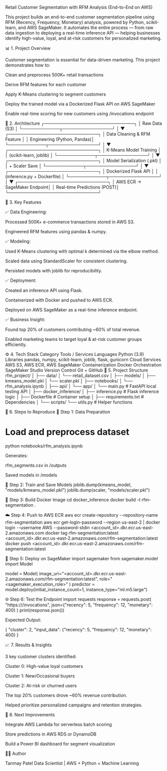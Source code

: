 Retail Customer Segmentation with RFM Analysis (End-to-End on AWS)

This project builds an end-to-end customer segmentation pipeline using RFM (Recency, Frequency, Monetary) analysis, powered by Python, scikit-learn, and AWS SageMaker.
It automates the entire process — from raw data ingestion to deploying a real-time inference API — helping businesses identify high-value, loyal, and at-risk customers for personalized marketing.

📊 1. Project Overview

Customer segmentation is essential for data-driven marketing.
This project demonstrates how to:

Clean and preprocess 500K+ retail transactions

Derive RFM features for each customer

Apply K-Means clustering to segment customers

Deploy the trained model via a Dockerized Flask API on AWS SageMaker

Enable real-time scoring for new customers using /invocations endpoint

🧩 2. Architecture
        ┌─────────────────────────────┐
        │       Raw Data (S3)         │
        └────────────┬────────────────┘
                     │
                     ▼
        ┌─────────────────────────────┐
        │ Data Cleaning & RFM Feature │
        │ Engineering (Python, Pandas)│
        └────────────┬────────────────┘
                     │
                     ▼
        ┌─────────────────────────────┐
        │ K-Means Model Training      │
        │ (scikit-learn, joblib)      │
        └────────────┬────────────────┘
                     │
                     ▼
        ┌─────────────────────────────┐
        │  Model Serialization (.pkl) │
        │  + Scaler Save              │
        └────────────┬────────────────┘
                     │
                     ▼
        ┌─────────────────────────────┐
        │ Dockerized Flask API        │
        │ (inference.py + Dockerfile) │
        └────────────┬────────────────┘
                     │
                     ▼
        ┌─────────────────────────────┐
        │ AWS ECR → SageMaker Endpoint│
        │ Real-time Predictions (POST)│
        └─────────────────────────────┘

🧠 3. Key Features

✅ Data Engineering:

Processed 500K+ e-commerce transactions stored in AWS S3.

Engineered RFM features using pandas & numpy.

✅ Modeling:

Used K-Means clustering with optimal k determined via the elbow method.

Scaled data using StandardScaler for consistent clustering.

Persisted models with joblib for reproducibility.

✅ Deployment:

Created an inference API using Flask.

Containerized with Docker and pushed to AWS ECR.

Deployed on AWS SageMaker as a real-time inference endpoint.

✅ Business Insight:

Found top 20% of customers contributing ~60% of total revenue.

Enabled marketing teams to target loyal & at-risk customer groups efficiently.

⚙️ 4. Tech Stack
Category	Tools / Services
Languages	Python (3.9)
Libraries	pandas, numpy, scikit-learn, joblib, flask, gunicorn
Cloud Services	AWS S3, AWS ECR, AWS SageMaker
Containerization	Docker
Orchestration	SageMaker Studio
Version Control	Git + GitHub
📁 5. Project Structure
rfm_project/
│
├── data/
│   └── retail_dataset.csv
│
├── models/
│   ├── kmeans_model.pkl
│   └── scaler.pkl
│
├── notebooks/
│   └── rfm_analysis.ipynb
│
├── api/
│   └── app/
│       └── main.py            # FastAPI local testing API
│
├── docker_inference/
│   ├── inference.py           # Flask inference logic
│   ├── Dockerfile             # Container setup
│   ├── requirements.txt       # Dependencies
│
└── scripts/
    └── utils.py               # Helper functions

🚀 6. Steps to Reproduce
🧹 Step 1: Data Preparation
# Load and preprocess dataset
python notebooks/rfm_analysis.ipynb


Generates:

rfm_segments.csv in /outputs

Saved models in /models

🧠 Step 2: Train and Save Models
joblib.dump(kmeans_model, "models/kmeans_model.pkl")
joblib.dump(scaler, "models/scaler.pkl")

🐳 Step 3: Build Docker Image
cd docker_inference
docker build -t rfm-segmentation .

☁️ Step 4: Push to AWS ECR
aws ecr create-repository --repository-name rfm-segmentation
aws ecr get-login-password --region us-east-2 | docker login --username AWS --password-stdin <account_id>.dkr.ecr.us-east-2.amazonaws.com
docker tag rfm-segmentation:latest <account_id>.dkr.ecr.us-east-2.amazonaws.com/rfm-segmentation:latest
docker push <account_id>.dkr.ecr.us-east-2.amazonaws.com/rfm-segmentation:latest

🧩 Step 5: Deploy on SageMaker
import sagemaker
from sagemaker.model import Model

model = Model(
    image_uri="<account_id>.dkr.ecr.us-east-2.amazonaws.com/rfm-segmentation:latest",
    role="<sagemaker_execution_role>"
)
predictor = model.deploy(initial_instance_count=1, instance_type="ml.m5.large")

🌐 Step 6: Test the Endpoint
import requests
response = requests.post(
    "https://<endpoint-url>/invocations",
    json={"recency": 5, "frequency": 12, "monetary": 400}
)
print(response.json())


Expected Output:

{
  "cluster": 2,
  "input_data": {"recency": 5, "frequency": 12, "monetary": 400}
}

📈 7. Results & Insights

3 key customer clusters identified:

Cluster 0: High-value loyal customers

Cluster 1: New/Occasional buyers

Cluster 2: At-risk or churned users

The top 20% customers drove ~60% revenue contribution.

Helped prioritize personalized campaigns and retention strategies.

🧱 8. Next Improvements

Integrate AWS Lambda for serverless batch scoring

Store predictions in AWS RDS or DynamoDB

Build a Power BI dashboard for segment visualization

🧑‍💻 Author

Tanmay Patel
Data Scientist | AWS + Python + Machine Learning
